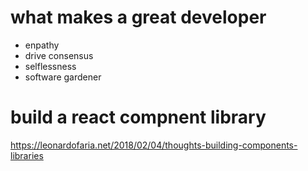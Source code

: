 # what makes a great developer
* enpathy
* drive consensus
* selflessness
* software gardener

# build a react compnent library
https://leonardofaria.net/2018/02/04/thoughts-building-components-libraries

